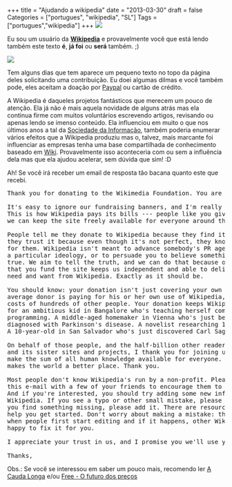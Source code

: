 +++
title = "Ajudando a wikipedia"
date = "2013-03-30"
draft = false
Categories = ["portugues", "wikipedia", "SL"]
Tags = ["portugues","wikipedia"]
+++
![](/images/Wikipedia-logo.png)

Eu sou um usuário da
[**Wikipedia**](http://pt.wikipedia.org/wiki/Wikip%C3%A9dia:P%C3%A1gina_principal)
e provavelmente você que está lendo também este texto **é**, **já foi**
ou **será** também. ;)

![](/images/wikipedia.png)

Tem alguns dias que tem aparece um pequeno texto no topo da página deles
solicitando uma contribuição. Eu doei algumas dilmas e você também pode,
eles aceitam a doação por [Paypal](http://www.paypal.com) ou cartão de
crédito.

A Wikipedia é daqueles projetos fantásticos que merecem um pouco de
atenção. Ela já não é mais aquela novidade de alguns atrás mas ela
continua firme com muitos voluntários escrevendo artigos, revisando ou
apenas lendo se imenso conteúdo. Ela influenciou em muito o que nos
últimos anos a tal da [Sociedade da
Informação](http://pt.wikipedia.org/wiki/Sociedade_da_informa%C3%A7%C3%A3o),
também poderia enumerar vários efeitos que a Wikipedia produziu mas o,
talvez, mais marcante foi influenciar as empresas tenha uma base
compartilhada de conhecimento baseado em
[Wiki](http://pt.wikipedia.org/wiki/WikiWikiWeb). Provavelmente isso
aconteceria com ou sem a influência dela mas que ela ajudou acelerar,
sem dúvida que sim! :D

Ah! Se você irá receber um email de resposta tão bacana quanto este que
recebi.

<pre>
Thank you for donating to the Wikimedia Foundation. You are wonderful!

It's easy to ignore our fundraising banners, and I'm really glad you didn't.
This is how Wikipedia pays its bills --- people like you giving us money, so
we can keep the site freely available for everyone around the world.

People tell me they donate to Wikipedia because they find it useful, and
they trust it because even though it's not perfect, they know it's written
for them. Wikipedia isn't meant to advance somebody's PR agenda or push
a particular ideology, or to persuade you to believe something that's not
true. We aim to tell the truth, and we can do that because of you. The fact
that you fund the site keeps us independent and able to deliver what you
need and want from Wikipedia. Exactly as it should be.

You should know: your donation isn't just covering your own costs. The
average donor is paying for his or her own use of Wikipedia, plus the
costs of hundreds of other people. Your donation keeps Wikipedia available
for an ambitious kid in Bangalore who's teaching herself computer
programming. A middle-aged homemaker in Vienna who's just been
diagnosed with Parkinson's disease. A novelist researching 1850s Britain.
A 10-year-old in San Salvador who's just discovered Carl Sagan.

On behalf of those people, and the half-billion other readers of Wikipedia
and its sister sites and projects, I thank you for joining us in our effort to
make the sum of all human knowledge available for everyone. Your donation
makes the world a better place. Thank you.

Most people don't know Wikipedia's run by a non-profit. Please consider sharing
this e-mail with a few of your friends to encourage them to donate too.
And if you're interested, you should try adding some new information to
Wikipedia. If you see a typo or other small mistake, please fix it, and if
you find something missing, please add it. There are resources that can
help you get started. Don't worry about making a mistake: that's normal
when people first start editing and if it happens, other Wikipedians will be
happy to fix it for you.

I appreciate your trust in us, and I promise you we'll use your money well.

Thanks,
</pre>

Obs.: Se você se interessou em saber um pouco mais, recomendo ler [A Cauda Longa](http://www.livrariacultura.com.br/scripts/resenha/resenha.asp?nitem=1571513&sid=96816310715330398412039239) e/ou [Free - O futuro dos preços](http://www.livrariacultura.com.br/scripts/resenha/resenha.asp?nitem=2855974&sid=96816310715330398412039239)
